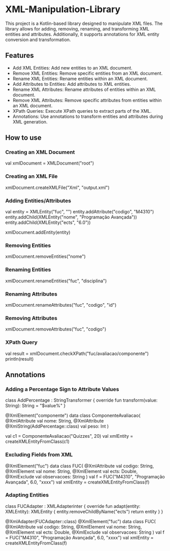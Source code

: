# XML-Manipulation-Library
This project is a Kotlin-based library designed to manipulate XML files. 
The library allows for adding, removing, renaming, and transforming XML entities and attributes. Additionally, it supports annotations for XML entity conversion and transformation.

## Features
- Add XML Entities: Add new entities to an XML document.
- Remove XML Entities: Remove specific entities from an XML document.
- Rename XML Entities: Rename entities within an XML document.
- Add Attributes to Entities: Add attributes to XML entities.
- Rename XML Attributes: Rename attributes of entities within an XML document.
- Remove XML Attributes: Remove specific attributes from entities within an XML document.
- XPath Queries: Execute XPath queries to extract parts of the XML.
- Annotations: Use annotations to transform entities and attributes during XML generation.

## How to use

### Creating an XML Document
val xmlDocument = XMLDocument("root")

### Creating an XML File
xmlDocument.createXMLFile("Xml", "output.xml")

### Adding Entities/Attributes
val entity = XMLEntity("fuc", "")
entity.addAttribute("codigo", "M4310")
entity.addChild(XMLEntity("nome", "Programação Avançada"))
entity.addChild(XMLEntity("ects", "6.0"))

xmlDocument.addEntity(entity)

### Removing Entities
xmlDocument.removeEntities("nome")

### Renaming Entities
xmlDocument.renameEntities("fuc", "disciplina")

### Renaming Attributes
xmlDocument.renameAttributes("fuc", "codigo", "id")

### Removing Attributes
xmlDocument.removeAttributes("fuc", "codigo")

### XPath Query
val result = xmlDocument.checkXPath("fuc/avaliacao/componente")
println(result)

## Annotations

### Adding a Percentage Sign to Attribute Values
class AddPercentage : StringTransformer {
    override fun transform(value: String): String = "$value%"
}

@XmlElement("componente")
data class ComponenteAvaliacao(
    @XmlAttribute val nome: String,
    @XmlAttribute @XmlString(AddPercentage::class) val peso: Int
)

val c1 = ComponenteAvaliacao("Quizzes", 20)
val xmlEntity = createXMLEntityFromClass(c1)

### Excluding Fields from XML
@XmlElement("fuc")
data class FUC(
    @XmlAttribute val codigo: String,
    @XmlElement val nome: String,
    @XmlElement val ects: Double,
    @XmlExclude val observacoes: String
)
val f = FUC("M4310", "Programação Avançada", 6.0, "xxxx")
val xmlEntity = createXMLEntityFromClass(f)

### Adapting Entities
class FUCAdapter : XMLAdapterinter {
    override fun adapt(entity: XMLEntity): XMLEntity {
        entity.removeChildByName("ects")
        return entity
    }
}

@XmlAdapter(FUCAdapter::class)
@XmlElement("fuc")
data class FUC(
    @XmlAttribute val codigo: String,
    @XmlElement val nome: String,
    @XmlElement val ects: Double,
    @XmlExclude val observacoes: String
)
val f = FUC("M4310", "Programação Avançada", 6.0, "xxxx")
val xmlEntity = createXMLEntityFromClass(f)


